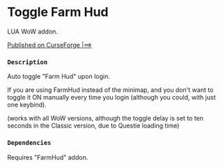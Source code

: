 # Toggle Farm Hud

LUA WoW addon.

[Published on CurseForge |==>](https://www.curseforge.com/wow/addons/toggle-farm-hud)

### `Description`
Auto toggle "Farm Hud" upon login.

If you are using FarmHud instead of the minimap, and you don't want to toggle it ON manually every time you login (although you could, with just one keybind).

(works with all WoW versions, although the toggle delay is set to ten seconds in the Classic version, due to Questie loading time)

### `Dependencies`
Requires "FarmHud" addon.